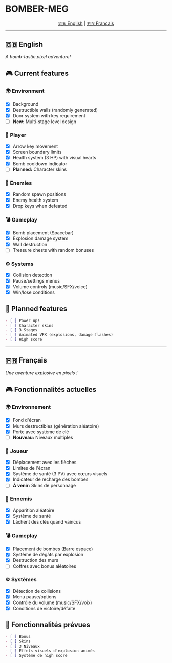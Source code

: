 # BOMBER-MEG

<p align="center">
  <a href="#english-version">🇬🇧 English</a> | 
  <a href="#version-française">🇫🇷 Français</a>
</p>

---

## <a id="english-version"></a>🇬🇧 English

_A bomb-tastic pixel adventure!_

## 🎮 Current features

### 🌍 Environment

- [x] Background
- [x] Destructible walls (randomly generated)
- [x] Door system with key requirement
- [ ] **New:** Multi-stage level design

### 🧙 Player

- [x] Arrow key movement
- [x] Screen boundary limits
- [x] Health system (3 HP) with visual hearts
- [x] Bomb cooldown indicator
- [ ] **Planned:** Character skins

### 👾 Enemies

- [x] Random spawn positions
- [x] Enemy health system
- [x] Drop keys when defeated

### 💣 Gameplay

- [x] Bomb placement (Spacebar)
- [x] Explosion damage system
- [x] Wall destruction
- [ ] Treasure chests with random bonuses

### ⚙️ Systems

- [x] Collision detection
- [x] Pause/settings menus
- [x] Volume controls (music/SFX/voice)
- [x] Win/lose conditions

## 🚀 Planned features

```md
- [ ] Power ups
- [ ] Character skins
- [ ] 3 Stages
- [ ] Animated VFX (explosions, damage flashes)
- [ ] High score
```

---

## <a id="version-française"></a>🇫🇷 Français

_Une aventure explosive en pixels !_

## 🎮 Fonctionnalités actuelles

### 🌍 Environnement

- [x] Fond d'écran
- [x] Murs destructibles (génération aléatoire)
- [x] Porte avec système de clé
- [ ] **Nouveau:** Niveaux multiples

### 🧙 Joueur

- [x] Déplacement avec les flèches
- [x] Limites de l'écran
- [x] Système de santé (3 PV) avec cœurs visuels
- [x] Indicateur de recharge des bombes
- [ ] **À venir:** Skins de personnage

### 👾 Ennemis

- [x] Apparition aléatoire
- [x] Système de santé
- [x] Lâchent des clés quand vaincus

### 💣 Gameplay

- [x] Placement de bombes (Barre espace)
- [x] Système de dégâts par explosion
- [x] Destruction des murs
- [ ] Coffres avec bonus aléatoires

### ⚙️ Systèmes

- [x] Détection de collisions
- [x] Menu pause/options
- [x] Contrôle du volume (music/SFX/voix)
- [x] Conditions de victoire/défaite

## 🚀 Fonctionnalités prévues

```md
- [ ] Bonus
- [ ] Skins
- [ ] 3 Niveaux
- [ ] Effets visuels d'explosion animés
- [ ] Système de high score
```
